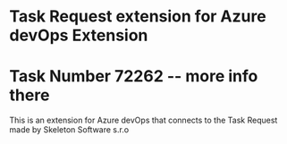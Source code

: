 # Task Request extension for Azure devOps Extension
# Task Number 72262 -- more info there
This is an extension for Azure devOps that connects to the Task Request made by Skeleton Software s.r.o
